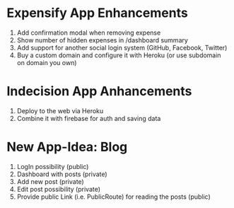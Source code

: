 # Expensify App Enhancements

1.  Add confirmation modal when removing expense
2.  Show number of hidden expenses in /dashboard summary
3.  Add support for another social login system (GitHub, Facebook, Twitter)
4.  Buy a custom domain and configure it with Heroku (or use subdomain on domain you own)

# Indecision App Anhancements

1.  Deploy to the web via Heroku
2.  Combine it with firebase for auth and saving data

# New App-Idea: Blog

1.  LogIn possibility (public)
2.  Dashboard with posts (private)
3.  Add new post (private)
4.  Edit post possibility (private)
5.  Provide public Link (i.e. PublicRoute) for reading the posts (public) 